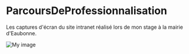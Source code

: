 # ParcoursDeProfessionnalisation
Les captures d'écran du site intranet réalisé lors de mon stage à la mairie d'Eaubonne.


![My image](NathanSlam.github.com/ParcoursDeProfessionnalisation/StageMairieEAubonne/aacccu.jpg)
